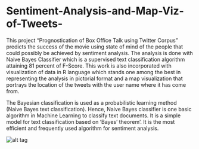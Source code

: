 # Sentiment-Analysis-and-Map-Viz-of-Tweets-
This project “Prognostication of Box Office Talk using Twitter Corpus” predicts the success of the movie using state of mind of the people that could possibly be achieved by sentiment analysis. The analysis is done with Naive Bayes Classifier which is a supervised text classification algorithm attaining 81 percent of F-Score. This work is also incorporated with visualization of data in R language which stands one among the best in representing the analysis in pictorial format and a map visualization that portrays the location of the tweets with the user name where it has come from.

The Bayesian classification is used as a probabilistic learning method (Naive Bayes text classification). Hence, Naive Bayes classifier is one basic algorithm in Machine Learning to classify text documents. It is a simple model for text classification based on ‘Bayes’ theorem’. It is the most efficient and frequently used algorithm for sentiment analysis.

  ![alt tag](https://github.com/SolomonAathiRaj/Sentiment-Analysis-and-Map-Viz-of-Tweets-/blob/master/images/Bayes_rule.png)
